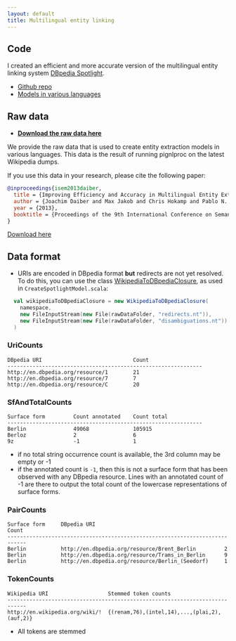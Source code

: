 ```yaml
---
layout: default
title: Multilingual entity linking
---
```



## Code

I created an efficient and more accurate version of the multilingual entity linking system [DBpedia Spotlight](https://github.com/dbpedia-spotlight/dbpedia-spotlight).

- [Github repo](https://github.com/dbpedia-spotlight/dbpedia-spotlight)
- [Models in various languages](http://spotlight.sztaki.hu/downloads/)


## Raw data

* **[Download the raw data here](http://spotlight.sztaki.hu/downloads/raw/)**

We provide the raw data that is used to create entity extraction models in various languages. This data is the result of running pignlproc on the latest Wikipedia dumps.

If you use this data in your research, please cite the following paper:

```bibtex
@inproceedings{isem2013daiber,
  title = {Improving Efficiency and Accuracy in Multilingual Entity Extraction},
  author = {Joachim Daiber and Max Jakob and Chris Hokamp and Pablo N. Mendes},
  year = {2013},
  booktitle = {Proceedings of the 9th International Conference on Semantic Systems (I-Semantics)}
}
```

[Download here](http://spotlight.sztaki.hu/downloads/raw/)

## Data format

- URIs are encoded in DBpedia format **but** redirects are not yet resolved. To do this, you can use the class [WikipediaToDBpediaClosure](https://github.com/dbpedia-spotlight/dbpedia-spotlight/blob/master/index/src/main/scala/org/dbpedia/spotlight/db/WikipediaToDBpediaClosure.scala), as used in `CreateSpotlightModel.scala`:
```scala
  val wikipediaToDBpediaClosure = new WikipediaToDBpediaClosure(
    namespace,
    new FileInputStream(new File(rawDataFolder, "redirects.nt")),
    new FileInputStream(new File(rawDataFolder, "disambiguations.nt"))
  )
```

### UriCounts
```
DBpedia URI                             Count
--------------------------------------------------------------
http://en.dbpedia.org/resource/1        21
http://en.dbpedia.org/resource/7        7
http://en.dbpedia.org/resource/C        20
```

### SfAndTotalCounts
```
Surface form         Count annotated    Count total
--------------------------------------------------------------
Berlin               49068              105915
Berloz               2                  6
9z                   -1                 1
```

- if no total string occurrence count is available, the 3rd column may be empty or -1
- if the annotated count is `-1`, then this is not a surface form that has been observed with any DBpedia resource. Lines with an annotated count of -1 are there to output the total count of the lowercase representations of surface forms.


### PairCounts
```
Surface form     DBpedia URI                                         Count
----------------------------------------------------------------------------
Berlin           http://en.dbpedia.org/resource/Brent_Berlin         2
Berlin           http://en.dbpedia.org/resource/Trams_in_Berlin      9
Berlin           http://en.dbpedia.org/resource/Berlin_(Seedorf)     1
```

### TokenCounts

```
Wikipedia URI                   Stemmed token counts
----------------------------------------------------------------------------
http://en.wikipedia.org/wiki/!  {(renam,76),(intel,14),...,(plai,2),(auf,2)}
```

- All tokens are stemmed





